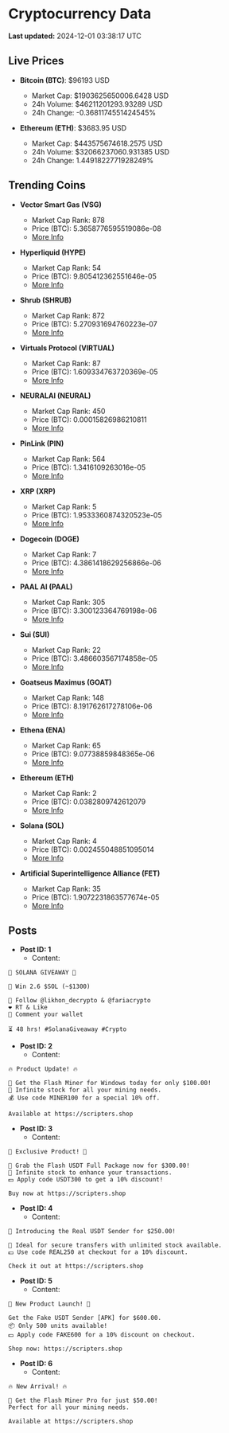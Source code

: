 # Cryptocurrency Data

**Last updated:** 2024-12-01 03:38:17 UTC

## Live Prices
- **Bitcoin (BTC)**: $96193 USD
  - Market Cap: $1903625650006.6428 USD
  - 24h Volume: $46211201293.93289 USD
  - 24h Change: -0.3681174551424545%

- **Ethereum (ETH)**: $3683.95 USD
  - Market Cap: $443575674618.2575 USD
  - 24h Volume: $32066237060.931385 USD
  - 24h Change: 1.4491822771928249%

## Trending Coins
- **Vector Smart Gas (VSG)**
  - Market Cap Rank: 878
  - Price (BTC): 5.3658776595519086e-08
  - [More Info](https://www.coingecko.com/en/coins/vector-smart-gas)

- **Hyperliquid (HYPE)**
  - Market Cap Rank: 54
  - Price (BTC): 9.805412362551646e-05
  - [More Info](https://www.coingecko.com/en/coins/hyperliquid)

- **Shrub (SHRUB)**
  - Market Cap Rank: 872
  - Price (BTC): 5.270931694760223e-07
  - [More Info](https://www.coingecko.com/en/coins/shrub)

- **Virtuals Protocol (VIRTUAL)**
  - Market Cap Rank: 87
  - Price (BTC): 1.609334763720369e-05
  - [More Info](https://www.coingecko.com/en/coins/virtual-protocol)

- **NEURALAI (NEURAL)**
  - Market Cap Rank: 450
  - Price (BTC): 0.00015826986210811
  - [More Info](https://www.coingecko.com/en/coins/neuralai)

- **PinLink (PIN)**
  - Market Cap Rank: 564
  - Price (BTC): 1.3416109263016e-05
  - [More Info](https://www.coingecko.com/en/coins/pinlink)

- **XRP (XRP)**
  - Market Cap Rank: 5
  - Price (BTC): 1.9533360874320523e-05
  - [More Info](https://www.coingecko.com/en/coins/xrp)

- **Dogecoin (DOGE)**
  - Market Cap Rank: 7
  - Price (BTC): 4.3861418629256866e-06
  - [More Info](https://www.coingecko.com/en/coins/dogecoin)

- **PAAL AI (PAAL)**
  - Market Cap Rank: 305
  - Price (BTC): 3.300123364769198e-06
  - [More Info](https://www.coingecko.com/en/coins/paal-ai)

- **Sui (SUI)**
  - Market Cap Rank: 22
  - Price (BTC): 3.486603567174858e-05
  - [More Info](https://www.coingecko.com/en/coins/sui)

- **Goatseus Maximus (GOAT)**
  - Market Cap Rank: 148
  - Price (BTC): 8.191762617278106e-06
  - [More Info](https://www.coingecko.com/en/coins/goatseus-maximus)

- **Ethena (ENA)**
  - Market Cap Rank: 65
  - Price (BTC): 9.07738859848365e-06
  - [More Info](https://www.coingecko.com/en/coins/ethena)

- **Ethereum (ETH)**
  - Market Cap Rank: 2
  - Price (BTC): 0.0382809742612079
  - [More Info](https://www.coingecko.com/en/coins/ethereum)

- **Solana (SOL)**
  - Market Cap Rank: 4
  - Price (BTC): 0.002455048851095014
  - [More Info](https://www.coingecko.com/en/coins/solana)

- **Artificial Superintelligence Alliance (FET)**
  - Market Cap Rank: 35
  - Price (BTC): 1.9072231863577674e-05
  - [More Info](https://www.coingecko.com/en/coins/artificial-superintelligence-alliance)

## Posts
- **Post ID: 1**
  - Content:
```
🚀 SOLANA GIVEAWAY 🚀

🎁 Win 2.6 $SOL (~$1300)

🤝 Follow @likhon_decrypto & @fariacrypto
❤️ RT & Like
💬 Comment your wallet

⏳ 48 hrs! #SolanaGiveaway #Crypto
```

- **Post ID: 2**
  - Content:
```
🔥 Product Update! 🔥

🚀 Get the Flash Miner for Windows today for only $100.00!
🔋 Infinite stock for all your mining needs.
💰 Use code MINER100 for a special 10% off.

Available at https://scripters.shop
```

- **Post ID: 3**
  - Content:
```
🎁 Exclusive Product! 🎁

💸 Grab the Flash USDT Full Package now for $300.00!
🎉 Infinite stock to enhance your transactions.
💵 Apply code USDT300 to get a 10% discount!

Buy now at https://scripters.shop
```

- **Post ID: 4**
  - Content:
```
💎 Introducing the Real USDT Sender for $250.00!

💼 Ideal for secure transfers with unlimited stock available.
💵 Use code REAL250 at checkout for a 10% discount.

Check it out at https://scripters.shop
```

- **Post ID: 5**
  - Content:
```
🚀 New Product Launch! 🚀

Get the Fake USDT Sender [APK] for $600.00.
📦 Only 500 units available!
💵 Apply code FAKE600 for a 10% discount on checkout.

Shop now: https://scripters.shop
```

- **Post ID: 6**
  - Content:
```
🔥 New Arrival! 🔥

💸 Get the Flash Miner Pro for just $50.00!
Perfect for all your mining needs.

Available at https://scripters.shop
```

